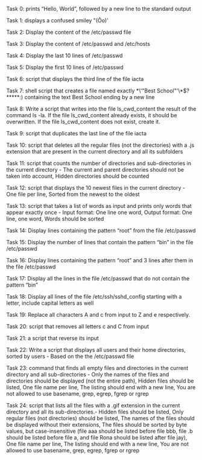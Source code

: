Task 0: prints “Hello, World”, followed by a new line to the standard output

Task 1: displays a confused smiley "(Ôo)'

Task 2: Display the content of the /etc/passwd file

Task 3: Display the content of /etc/passwd and /etc/hosts

Task 4: Display the last 10 lines of /etc/passwd

Task 5: Display the first 10 lines of /etc/passwd

Task 6: script that displays the third line of the file iacta

Task 7: shell script that creates a file named exactly \*\\'"Best School"\'\\*$\?\*\*\*\*\*:) containing the text Best School ending by a new line

Task 8: Write a script that writes into the file ls_cwd_content the result of the command ls -la. If the file ls_cwd_content already exists, it should be overwritten. If the file ls_cwd_content does not exist, create it.

Task 9: script that duplicates the last line of the file iacta

Task 10: script that deletes all the regular files (not the directories) with a .js extension that are present in the current directory and all its subfolders

Task 11: script that counts the number of directories and sub-directories in the current directory - The current and parent directories should not be taken into account, Hidden directories should be counted

Task 12: script that displays the 10 newest files in the current directory - One file per line, Sorted from the newest to the oldest

Task 13: script that takes a list of words as input and prints only words that appear exactly once - Input format: One line one word, Output format: One line, one word, Words should be sorted

Task 14: Display lines containing the pattern “root” from the file /etc/passwd

Task 15: Display the number of lines that contain the pattern “bin” in the file /etc/passwd

Task 16: Display lines containing the pattern “root” and 3 lines after them in the file /etc/passwd

Task 17: Display all the lines in the file /etc/passwd that do not contain the pattern “bin”

Task 18: Display all lines of the file /etc/ssh/sshd_config starting with a letter, include capital letters as well

Task 19: Replace all characters A and c from input to Z and e respectively. 

Task 20: script that removes all letters c and C from input

Task 21: a script that reverse its input

Task 22: Write a script that displays all users and their home directories, sorted by users - Based on the the /etc/passwd file

Task 23: command that finds all empty files and directories in the current directory and all sub-directories - Only the names of the files and directories should be displayed (not the entire path), Hidden files should be listed, One file name per line, The listing should end with a new line, You are not allowed to use basename, grep, egrep, fgrep or rgrep

Task 24: script that lists all the files with a .gif extension in the current directory and all its sub-directories.- Hidden files should be listed, Only regular files (not directories) should be listed, The names of the files should be displayed without their extensions, The files should be sorted by byte values, but case-insensitive (file aaa should be listed before file bbb, file .b should be listed before file a, and file Rona should be listed after file jay), One file name per line, The listing should end with a new line, You are not allowed to use basename, grep, egrep, fgrep or rgrep




